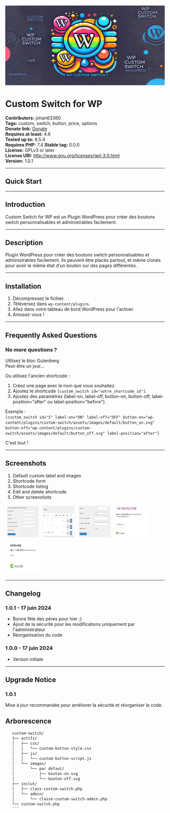 ![Logo](assets/images/repository-open-graph-template-wp-custom-switch.png)

# Custom Switch for WP

**Contributors:** johan63360  
**Tags:** custom, switch, button, price, options  
**Donate link:** [Donate](https://www.paypal.me/johancoffigniez)  
**Requires at least:** 4.6  
**Tested up to:** 6.5.4  
**Requires PHP:** 7.4
**Stable tag:** 0.0.0  
**License:** GPLv3 or later  
**License URI:** http://www.gnu.org/licenses/gpl-3.0.html  
**Version:** 1.0.1

---

## Quick Start  

---

## Introduction

Custom Switch for WP est un Plugin WordPress pour créer des boutons switch personnalisables et administrables facilement.

---

## Description

Plugin WordPress pour créer des boutons switch personnalisables et administrables facilement. Ils peuvent être placés partout, et même clonés pour avoir le même état d'un bouton sur des pages différentes.

---

## Installation

1. Décompressez le fichier.
2. Téléversez dans `wp-content/plugins`.
3. Allez dans votre tableau de bord WordPress pour l'activer.
4. Amusez-vous !

---

## Frequently Asked Questions

### No more questions ?

Utilisez le bloc Gutenberg  
Peut-être un jour...

Ou utilisez l'ancien shortcode :

1. Créez une page avec le nom que vous souhaitez.
2. Ajoutez le shortcode `[custom_switch id="votre_shortcode_id"]`.
3. Ajoutez des paramètres (label-on, label-off, button-on, button-off, label-position="after" ou label-position="before").

Exemple :  
`[custom_switch id="5" label-on="ON" label-off="OFF" button-on="wp-content/plugins/custom-switch/assets/images/default/button_on.svg" button-off="wp-content/plugins/custom-switch/assets/images/default/button_off.svg" label-position="after"]`

C'est tout !

---

## Screenshots

1. Default custom label and images
2. Shortcode form
3. Shortcode listing
4. Edit and delete shortcode
5. Other screenshots

<div>
  <img src="./screenshots/1.png" alt="Screenshot 1" width="100" height="100" style="margin: 5px;"/>
  <img src="./screenshots/2.png" alt="Screenshot 2" width="100" height="100" style="margin: 5px;"/>
  <img src="./screenshots/3.png" alt="Screenshot 3" width="100" height="100" style="margin: 5px;"/>
  <img src="./screenshots/4.png" alt="Screenshot 4" width="100" height="100" style="margin: 5px;"/>
  <img src="./screenshots/5.png" alt="Screenshot 5" width="100" height="100" style="margin: 5px;"/>
</div>

---

## Changelog

### 1.0.1 - 17 juin 2024
* Bonne fête des pères pour hier ;)
* Ajout de la sécurité pour les modifications uniquement par l'administrateur
* Réorganisation du code

### 1.0.0 - 17 juin 2024
* Version initiale

---

## Upgrade Notice

### 1.0.1
Mise à jour recommandée pour améliorer la sécurité et réorganiser le code.


## Arborescence

 ```plaintext
    custom-switch/
    ├── actifs/
    │   ├── css/
    │   │   └── custom-button-style.css
    │   ├── js/
    │   │   └── custom-button-script.js
    │   └── images/
    │       └── par défaut/
    │           ├── bouton-on.svg
    │           └── bouton-off.svg
    ├── inclut/
    │   ├── class-custom-switch.php
    │   └── admin/
    │       └── classe-custom-switch-admin.php
    └── custom-switch.php
    ```
